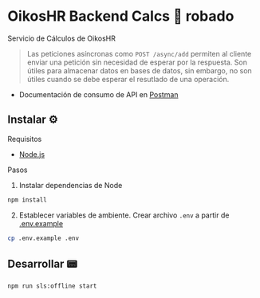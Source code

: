 # OikosHR Backend Calcs 🔢 robado 

Servicio de Cálculos de OikosHR

> Las peticiones asíncronas como `POST /async/add` permiten al cliente enviar una petición sin necesidad de esperar por la respuesta. Son útiles para almacenar datos en bases de datos, sin embargo, no son útiles cuando se debe esperar el resutlado de una operación.

- Documentación de consumo de API en [Postman](server/postman_collection.json)

## Instalar ⚙

Requisitos

- [Node.js](https://nodejs.org/en/)

Pasos

1. Instalar dependencias de Node

```bash
npm install
```

2. Establecer variables de ambiente. Crear archivo `.env` a partir de [.env.example](.env.example)

```bash
cp .env.example .env
```

## Desarrollar 📟

```bash
npm run sls:offline start
```
